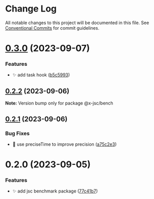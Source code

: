 # Change Log

All notable changes to this project will be documented in this file.
See [Conventional Commits](https://conventionalcommits.org) for commit guidelines.

# [0.3.0](https://github.com/malei0311/jsc/compare/@x-jsc/bench@0.2.2...@x-jsc/bench@0.3.0) (2023-09-07)

### Features

- ✨ add task hook ([b5c5993](https://github.com/malei0311/jsc/commit/b5c599342dada89f8ba857569010658fc3f0ae48))

## [0.2.2](https://github.com/malei0311/jsc/compare/@x-jsc/bench@0.2.1...@x-jsc/bench@0.2.2) (2023-09-06)

**Note:** Version bump only for package @x-jsc/bench

## [0.2.1](https://github.com/malei0311/jsc/compare/@x-jsc/bench@0.2.0...@x-jsc/bench@0.2.1) (2023-09-06)

### Bug Fixes

- 🐛 use preciseTime to improve precision ([a75c2e3](https://github.com/malei0311/jsc/commit/a75c2e3a8d5d04aedc3125c50c6a5f79c701aa45))

# 0.2.0 (2023-09-05)

### Features

- ✨ add jsc benchmark package ([77c41b7](https://github.com/malei0311/jsc/commit/77c41b7475a79dcf5d742de8ac329fce728dc786))
